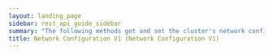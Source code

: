 ```yaml
---
layout: landing_page
sidebar: rest_api_guide_sidebar
summary: "The following methods get and set the cluster's network configuration."
title: Network Configuration V1 (Network Configuration V1)
---
```

